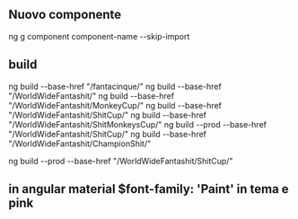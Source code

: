 ## Nuovo componente
ng g component component-name --skip-import

## build
ng build --base-href "/fantacinque/"
ng build --base-href "/WorldWideFantashit/"
ng build --base-href "/WorldWideFantashit/MonkeyCup/"
ng build --base-href "/WorldWideFantashit/ShitCup/"
ng build --base-href "/WorldWideFantashit/ShitMonkeysCup/"
ng build --prod --base-href "/WorldWideFantashit/ShitCup/"
ng build --base-href "/WorldWideFantashit/ChampionShit/"

ng build --prod --base-href "/WorldWideFantashit/ShitCup/"

## in angular material $font-family:  'Paint' in tema e pink